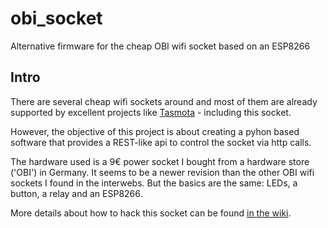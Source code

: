 # obi_socket
Alternative firmware for the cheap OBI wifi socket based on an ESP8266

## Intro
There are several cheap wifi sockets around and most of them are already supported by excellent projects like [Tasmota](https://github.com/arendst/Sonoff-Tasmota) - including this socket.

However, the objective of this project is about creating a pyhon based software that provides a REST-like api to control the socket via http calls.

The hardware used is a 9€ power socket I bought from a hardware store ('OBI') in Germany. It seems to be a newer revision than the other OBI wifi sockets I found in the interwebs. But the basics are the same: LEDs, a button, a relay and an ESP8266.

More details about how to hack this socket can be found [in the wiki](https://github.com/mattzzw/obi_socket/wiki).

